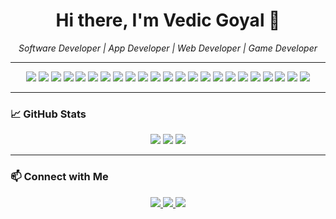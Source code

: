 

<h1 align="center">Hi there, I'm Vedic Goyal 👋</h1>

<p align="center">
  <em>Software Developer | App Developer | Web Developer | Game Developer</em>
</p>

---

<p align="center">
  <img src="https://img.shields.io/badge/-C%2B%2B-00599C?style=flat&logo=c%2B%2B&logoColor=white" />
  <img src="https://img.shields.io/badge/-C-555555?style=flat&logo=c&logoColor=white" />
  <img src="https://img.shields.io/badge/Dart-0175C2?style=flat&logo=dart&logoColor=white" />
  <img src="https://img.shields.io/badge/Flutter-02569B?style=flat&logo=flutter&logoColor=white" />
  <img src="https://img.shields.io/badge/Unreal_Engine-282C34?logo=unrealengine" />
  <img src="https://img.shields.io/badge/Godot%20Engine-478CBF?logo=godotengine&logoColor=fff&style=flat" />
  <img src="https://img.shields.io/badge/GDScript-478CBF?style=flat&logo=godot-engine&logoColor=white" />
  <img src="https://img.shields.io/badge/-GitHub-181717?style=flat&logo=github&logoColor=white" />
  <img src="https://img.shields.io/badge/-Python-3776AB?style=flat&logo=python&logoColor=white" />
  <img src="https://img.shields.io/badge/-Linux-FCC624?style=flat&logo=linux&logoColor=black" />
  <img src="https://img.shields.io/badge/-SQL-4479A1?style=flat&logo=postgresql&logoColor=white" />
  <img src="https://img.shields.io/badge/-HTML-E34F26?style=flat&logo=html5&logoColor=white" />
  <img src="https://img.shields.io/badge/-CSS-1572B6?style=flat&logo=css3&logoColor=white" />
  <img src="https://img.shields.io/badge/-JavaScript-F7DF1E?style=flat&logo=javascript&logoColor=black" />
  <img src="https://img.shields.io/badge/-React-61DAFB?style=flat&logo=react&logoColor=white" />
  <img src="https://img.shields.io/badge/-TypeScript-3178C6?style=flat&logo=typescript&logoColor=white" />
  <img src="https://img.shields.io/badge/-Pandas-150458?style=flat&logo=pandas&logoColor=white" />
  <img src="https://img.shields.io/badge/-NumPy-013243?style=flat&logo=numpy&logoColor=white" />
  <img src="https://img.shields.io/badge/-TensorFlow-FF6F00?style=flat&logo=tensorflow&logoColor=white" />
  <img src="https://img.shields.io/badge/-PyTorch-EE4C2C?style=flat&logo=pytorch&logoColor=white" />
  <img src="https://img.shields.io/badge/-Node.js-339933?style=flat&logo=node.js&logoColor=white" />
  <img src="https://img.shields.io/badge/Figma-F24E1E?style=flat&logo=figma&logoColor=white" />
  <img src="https://img.shields.io/badge/Canva-7952B3?style=flat&logo=canva" />
</p>

---

### 📈 GitHub Stats

<p align="center">
  <img src="https://github-readme-stats.vercel.app/api?username=VedicGoyal&show_icons=true&theme=dracula" />
  <img src="https://github-readme-streak-stats.herokuapp.com/?user=VedicGoyal&theme=dracula" />
  <img src ="https://github-readme-stats.vercel.app/api/top-langs/?username=VedicGoyal&theme=dracula"/>
</p>

---


### 📫 Connect with Me

<p align="center">
  <a href="mailto:22uec145@lnmiit.ac.in">
    <img src="https://img.shields.io/badge/-Email-D14836?style=flat&logo=gmail&logoColor=white" />
  </a>
  <a href="https://linkedin.com/in/vedic-goyal">
    <img src="https://img.shields.io/badge/-LinkedIn-0077B5?style=flat&logo=linkedin&logoColor=white" />
  </a>
  <a href="https://github.com/VedicGoyal">
    <img src="https://img.shields.io/badge/-Portfolio-000000?style=flat&logo=github&logoColor=white" />
  </a>
</p>

